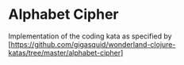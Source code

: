 # Alphabet Cipher
Implementation of the coding kata as specified by [https://github.com/gigasquid/wonderland-clojure-katas/tree/master/alphabet-cipher]
